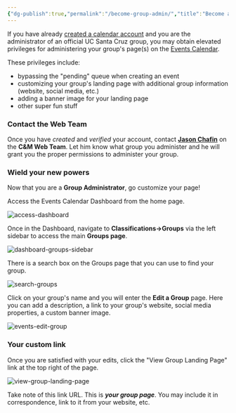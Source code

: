 ```yaml
---
{"dg-publish":true,"permalink":"/become-group-admin/","title":"Become a Group Administrator"}
---
```



If you have already [created a calendar account](create-calendar-account.md) and you are the administrator of an official UC Santa Cruz group, you may obtain elevated privileges for administering your group's page(s) on the [Events Calendar](https://calendar.ucsc.edu/).

These privileges include:

- bypassing the "pending" queue when creating an event
- customizing your group's landing page with additional group information (website, social media, etc.)
- adding a banner image for your landing page
- other super fun stuff

### Contact the Web Team

Once you have _created_ and _verified_ your account, contact **[Jason Chafin](https://campusdirectory.ucsc.edu/cd_detail?uid=jchafin)** on the **C&M Web Team**. Let him know what group you administer and he will grant you the proper permissions to administer your group.

### Wield your new powers

Now that you are a **Group Administrator**, go customize your page!

Access the Events Calendar Dashboard from the home page.

![access-dashboard](https://user-images.githubusercontent.com/1000543/235304766-d2b6850b-2e04-4eac-8548-009c1dcdbdec.png)

Once in the Dashboard, navigate to **Classifications->Groups** via the left sidebar to access the main **Groups page**.

![dashboard-groups-sidebar](https://user-images.githubusercontent.com/1000543/235304767-4f93a90e-f985-4dc5-9c6d-ec6a8ccde480.png)

There is a search box on the Groups page that you can use to find your group.

![search-groups](https://user-images.githubusercontent.com/1000543/235304768-a25bd543-3113-46d4-9188-42def67ab03d.png)

Click on your group's name and you will enter the **Edit a Group** page. Here you can add a description, a link to your group's website, social media properties, a custom banner image.

![events-edit-group](https://user-images.githubusercontent.com/1000543/221928054-bd6f6e7f-c1cf-4ba5-b67c-87c349f291cc.png)

### Your custom link

Once you are satisfied with your edits, click the "View Group Landing Page" link at the top right of the page.

![view-group-landing-page](https://user-images.githubusercontent.com/1000543/221928146-5280722a-7136-4e37-bbad-85aa6503e316.png)

Take note of this link URL. This is **_your group page_**. You may include it in correspondence, link to it from your website, etc.
